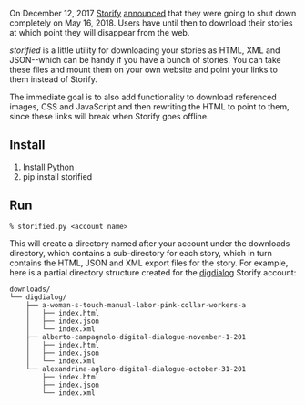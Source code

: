 On December 12, 2017 [Storify] [announced] that they were going to shut down
completely on May 16, 2018. Users have until then to download their stories at
which point they will disappear from the web.

*storified* is a little utility for downloading your stories as HTML, XML and
JSON--which can be handy if you have a bunch of stories. You can take these
files and mount them on your own website and point your links to them instead of
Storify.

The immediate goal is to also add functionality to download referenced images,
CSS and JavaScript and then rewriting the HTML to point to them, since these
links will break when Storify goes offline.

## Install

1. Install [Python]
2. pip install storified

## Run

    % storified.py <account name>

This will create a directory named after your account under the downloads directory, which contains a
sub-directory for each story, which in turn contains the HTML, JSON and XML
export files for the story. For example, here is a partial directory structure
created for the [digdialog] Storify account:

```
downloads/
└── digdialog/
    ├── a-woman-s-touch-manual-labor-pink-collar-workers-a
    │   ├── index.html
    │   ├── index.json
    │   └── index.xml
    ├── alberto-campagnolo-digital-dialogue-november-1-201
    │   ├── index.html
    │   ├── index.json
    │   └── index.xml
    └── alexandrina-agloro-digital-dialogue-october-31-201
        ├── index.html
        ├── index.json
        └── index.xml
```

[Storify]: https://en.wikipedia.org/wiki/Storify
[announced]: https://web.archive.org/web/20171212163903/https://storify.com/faq-eol
[Python]: https://python.org
[digdialog]: https://storify.com/digdialog/
